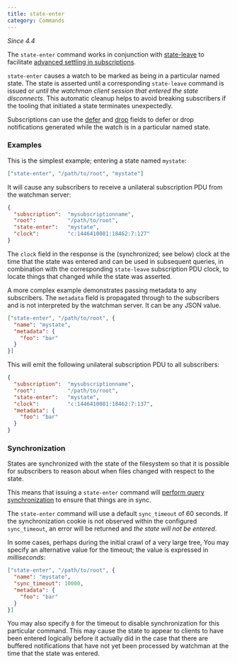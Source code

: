 ```yaml
---
title: state-enter
category: Commands
---
```


_Since 4.4_

The `state-enter` command works in conjunction with
[state-leave](state-leave.md) to facilitate
[advanced settling in subscriptions](subscribe.md#advanced-settling).

`state-enter` causes a watch to be marked as being in a particular named state.
The state is asserted until a corresponding `state-leave` command is issued or
_until the watchman client session that entered the state disconnects_. This
automatic cleanup helps to avoid breaking subscribers if the tooling that
initiated a state terminates unexpectedly.

Subscriptions can use the [defer](subscribe.md#defer) and
[drop](subscribe.md#drop) fields to defer or drop notifications generated while
the watch is in a particular named state.

### Examples

This is the simplest example; entering a state named `mystate`:

```json
["state-enter", "/path/to/root", "mystate"]
```

It will cause any subscribers to receive a unilateral subscription PDU from the
watchman server:

```json
{
  "subscription":  "mysubscriptionname",
  "root":          "/path/to/root",
  "state-enter":   "mystate",
  "clock":         "c:1446410081:18462:7:127"
}
```

The `clock` field in the response is the (synchronized; see below) clock at the
time that the state was entered and can be used in subsequent queries, in
combination with the corresponding `state-leave` subscription PDU clock, to
locate things that changed while the state was asserted.

A more complex example demonstrates passing metadata to any subscribers. The
`metadata` field is propagated through to the subscribers and is not interpreted
by the watchman server. It can be any JSON value.

```json
["state-enter", "/path/to/root", {
  "name": "mystate",
  "metadata": {
    "foo": "bar"
  }
}]
```

This will emit the following unilateral subscription PDU to all subscribers:

```json
{
  "subscription":  "mysubscriptionname",
  "root":          "/path/to/root",
  "state-enter":   "mystate",
  "clock":         "c:1446410081:18462:7:137",
  "metadata": {
    "foo": "bar"
  }
}
```

### Synchronization

States are synchronized with the state of the filesystem so that it is possible
for subscribers to reason about when files changed with respect to the state.

This means that issuing a `state-enter` command will
[perform query synchronization](cookies.md#how-cookies-work) to ensure that
things are in sync.

The `state-enter` command will use a default `sync_timeout` of 60 seconds. If
the synchronization cookie is not observed within the configured `sync_timeout`,
an error will be returned and _the state will not be entered_.

In some cases, perhaps during the initial crawl of a very large tree, You may
specify an alternative value for the timeout; the value is expressed in
_milliseconds_:

```json
["state-enter", "/path/to/root", {
  "name": "mystate",
  "sync_timeout": 10000,
  "metadata": {
    "foo": "bar"
  }
}]
```

You may also specify `0` for the timeout to disable synchronization for this
particular command. This may cause the state to appear to clients to have been
entered logically before it actually did in the case that there are buffered
notifications that have not yet been processed by watchman at the time that the
state was entered.
